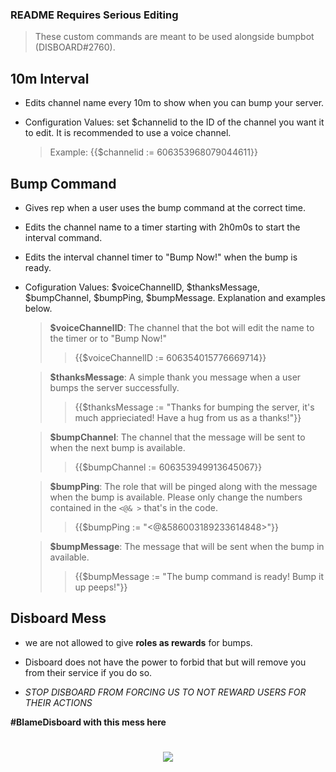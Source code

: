 ### README Requires Serious Editing
> These custom commands are meant to be used alongside bumpbot (DISBOARD#2760).

## 10m Interval

- Edits channel name every 10m to show when you can bump your server.

- Configuration Values: set $channelid to the ID of the channel you want it to edit. It is recommended to use a voice channel.
  > Example: {{$channelid := 606353968079044611}}

## Bump Command

- Gives rep when a user uses the bump command at the correct time.

- Edits the channel name to a timer starting with 2h0m0s to start the interval command.

- Edits the interval channel timer to "Bump Now!" when the bump is ready. 

- Cofiguration Values: $voiceChannelID, $thanksMessage, $bumpChannel, $bumpPing, $bumpMessage. Explanation and examples below.
  > **$voiceChannelID**: The channel that the bot will edit the name to the timer or to "Bump Now!"
  > > {{$voiceChannelID := 606354015776669714}}

  > **$thanksMessage**: A simple thank you message when a user bumps the server successfully.
  > > {{$thanksMessage := "Thanks for bumping the server, it's much apprieciated! Have a hug from us as a thanks!"}}
  
  > **$bumpChannel**: The channel that the message will be sent to when the next bump is available.
  > > {{$bumpChannel := 606353949913645067}}
  
  > **$bumpPing**: The role that will be pinged along with the message when the bump is available. Please only change the numbers contained in the `<@& >` that's in the code.
  > > {{$bumpPing := "<@&586003189233614848>"}}
  
  > **$bumpMessage**: The message that will be sent when the bump in available.
  > > {{$bumpMessage := "The bump command is ready! Bump it up peeps!"}}
  
## Disboard Mess
- we are not allowed to give __roles as rewards__ for bumps.

- Disboard does not have the power to forbid that but will remove you from their service if you do so.

- *STOP DISBOARD FROM FORCING US TO NOT REWARD USERS FOR THEIR ACTIONS*

**#BlameDisboard with this mess here**

<h1 align="center"><img src="https://i.imgur.com/WUL0zgc.png"></img></h1>
